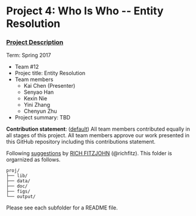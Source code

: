 # Project 4: Who Is Who -- Entity Resolution

### [Project Description](doc/project4_desc.md)

Term: Spring 2017

+ Team #12
+ Projec title: Entity Resolution
+ Team members
	+ Kai Chen (Presenter)
	+ Senyao Han
	+ Kexin Nie
	+ Yini Zhang
	+ Chenyun Zhu
+ Project summary: TBD
	
**Contribution statement**: ([default](doc/a_note_on_contributions.md)) All team members contributed equally in all stages of this project. All team members approve our work presented in this GitHub repository including this contributions statement. 

Following [suggestions](http://nicercode.github.io/blog/2013-04-05-projects/) by [RICH FITZJOHN](http://nicercode.github.io/about/#Team) (@richfitz). This folder is orgarnized as follows.

```
proj/
├── lib/
├── data/
├── doc/
├── figs/
└── output/
```

Please see each subfolder for a README file.
